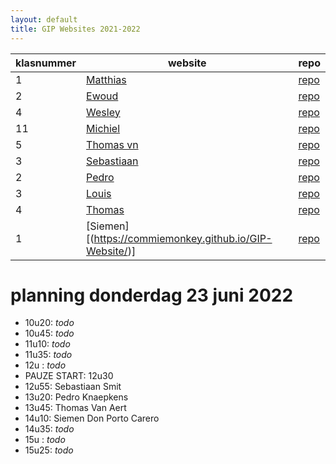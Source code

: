 ```yaml
---
layout: default
title: GIP Websites 2021-2022
---
```


| klasnummer | website | repo |
|---|---|---|
| 1 | [Matthias](https://lissun.github.io/Gipwebsite/) | [repo](https://github.com/Lissun/Gipwebsite) |
| 2 | [Ewoud](https://ewoudf-immalle.github.io/Gipwebsite/) | [repo](https://github.com/EwoudF-immalle/Gipwebsite) |
| 4 | [Wesley](https://wesleyvl-immalle.github.io/Gipwebsite/) | [repo](https://github.com/wesleyvl-immalle/Gipwebsite/) |
| 11 | [Michiel](https://michielvdb-immalle.github.io/GIPwebsite/) | [repo](https://github.com/MichielVDB-immalle/GIPwebsite) |
| 5 | [Thomas vn](https://thomasvn-immalle.github.io/GIPWebsite/) | [repo](https://github.com/ThomasVN-immalle/GIPWebsite) |
| 3 | [Sebastiaan](sebastiaan-immalle.github.io/gipwebsite/) | [repo](https://github.com/sebastiaan-immalle/Gipwebsite) |
| 2 | [Pedro](https://poiminator.github.io/GIPWebsite/) | [repo]( https://github.com/pOiMiNaToR/Gipwebsite) | 
| 3 | [Louis](https://louish-immalle.github.io/GIPWebsite/) | [repo](https://github.com/LouisH-immalle/GIPWebsite) |
| 4 | [Thomas](https://commiemonkey.github.io/GIP-Website/) | [repo](https://github.com/CommieMonkey/GIP-Website) |
| 1 | [Siemen][(https://commiemonkey.github.io/GIP-Website/)] | [repo](https://github.com/SiemenDPC-immalle/Gipwebsite) | 



# planning donderdag 23 juni 2022

- 10u20: *todo*
- 10u45: *todo*
- 11u10: *todo*
- 11u35: *todo*
- 12u  : *todo*
- PAUZE START: 12u30
- 12u55: Sebastiaan Smit
- 13u20: Pedro Knaepkens
- 13u45: Thomas Van Aert
- 14u10: Siemen Don Porto Carero
- 14u35: *todo*
- 15u  : *todo*
- 15u25: *todo*
